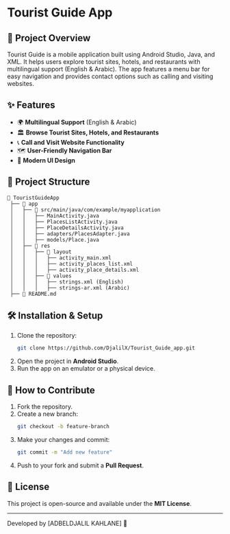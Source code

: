 # Tourist Guide App

## 📌 Project Overview
Tourist Guide is a mobile application built using Android Studio, Java, and XML. It helps users explore tourist sites, hotels, and restaurants with multilingual support (English & Arabic). The app features a menu bar for easy navigation and provides contact options such as calling and visiting websites.

## ✨ Features
- 🌍 **Multilingual Support** (English & Arabic)
- 🏛️ **Browse Tourist Sites, Hotels, and Restaurants**
- 📞 **Call and Visit Website Functionality**
- 🗺️ **User-Friendly Navigation Bar**
- 🎨 **Modern UI Design**

## 📂 Project Structure
```
📁 TouristGuideApp
 ├── 📂 app
 │   ├── 📂 src/main/java/com/example/myapplication
 │   │   ├── MainActivity.java
 │   │   ├── PlacesListActivity.java
 │   │   ├── PlaceDetailsActivity.java
 │   │   ├── adapters/PlacesAdapter.java
 │   │   ├── models/Place.java
 │   ├── 📂 res
 │   │   ├── 📂 layout
 │   │   │   ├── activity_main.xml
 │   │   │   ├── activity_places_list.xml
 │   │   │   ├── activity_place_details.xml
 │   │   ├── 📂 values
 │   │   │   ├── strings.xml (English)
 │   │   │   ├── strings-ar.xml (Arabic)
 ├── 📜 README.md
```

## 🛠️ Installation & Setup
1. Clone the repository:
   ```sh
   git clone https://github.com/DjalilX/Tourist_Guide_app.git
   ```
2. Open the project in **Android Studio**.
3. Run the app on an emulator or a physical device.

## 📌 How to Contribute
1. Fork the repository.
2. Create a new branch:
   ```sh
   git checkout -b feature-branch
   ```
3. Make your changes and commit:
   ```sh
   git commit -m "Add new feature"
   ```
4. Push to your fork and submit a **Pull Request**.

## 📄 License
This project is open-source and available under the **MIT License**.

---
Developed by [ADBELDJALIL KAHLANE] 🚀

